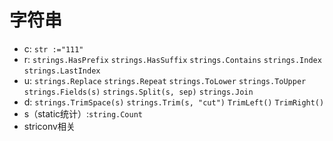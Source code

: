 # 字符串

- c: `str :="111"`
- r: `strings.HasPrefix` `strings.HasSuffix` `strings.Contains` `strings.Index`  `strings.LastIndex`
- u: `strings.Replace` `strings.Repeat` `strings.ToLower` `strings.ToUpper` `strings.Fields(s)` `strings.Split(s, sep)` `strings.Join` 
- d: `strings.TrimSpace(s)` `strings.Trim(s, "cut")` `TrimLeft()` `TrimRight()`
- s（static统计）:`string.Count`
- striconv相关